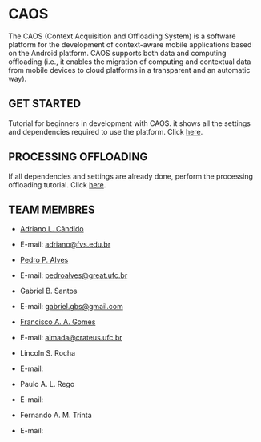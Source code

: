 # CAOS
The CAOS (Context Acquisition and Offloading System) is a software platform for the development of context-aware mobile applications based on the Android platform. CAOS supports both data and computing offloading (i.e., it enables the migration of computing and contextual data from mobile devices to cloud platforms in a transparent and an automatic way).

## **GET STARTED**

Tutorial for beginners in development with CAOS. it shows all the settings and dependencies required to use the platform. Click [here](Get_Started.md).

## **PROCESSING OFFLOADING**

If all dependencies and settings are already done, perform the processing offloading tutorial. Click [here](Processing.md).

## **TEAM MEMBRES**

* [Adriano L. Cândido](http://lattes.cnpq.br/1894380906052388) 
- E-mail: adriano@fvs.edu.br

* [Pedro P. Alves](http://lattes.cnpq.br/0547229021049089)
- E-mail: pedroalves@great.ufc.br

* Gabriel B. Santos 
- E-mail: gabriel.gbs@gmail.com 

* [Francisco A. A. Gomes](http://lattes.cnpq.br/5271246957499974)
- E-mail: almada@crateus.ufc.br

* Lincoln S. Rocha 
- E-mail: 

* Paulo A. L. Rego 
- E-mail: 

* Fernando A. M. Trinta 
- E-mail: 


